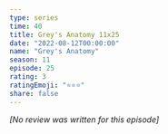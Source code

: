 ```yaml
---
type: series
time: 40
title: Grey's Anatomy 11x25
date: "2022-08-12T00:00:00"
name: "Grey's Anatomy"
season: 11
episode: 25
rating: 3
ratingEmoji: "⭐️⭐️⭐️"
share: false
---
```


_[No review was written for this episode]_
